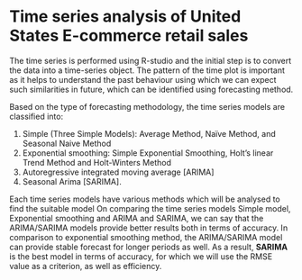 # Time series analysis of United States E-commerce retail sales

The time series is performed using R-studio and the initial step is to convert the data into a time-series object. The pattern of the time plot is important as it helps to understand the past behaviour using which we can expect such similarities in future, which can be identified using forecasting method.

Based on the type of forecasting methodology, the time series models are classified into: 

1.	Simple (Three Simple Models): Average Method, Naïve Method, and Seasonal Naive Method
2.	Exponential smoothing: Simple Exponential Smoothing, Holt’s linear Trend Method and Holt-Winters Method
3.	Autoregressive integrated moving average [ARIMA]
4.	Seasonal Arima [SARIMA]. 

Each time series models have various methods which will be analysed to find the suitable model
On comparing the time series models Simple model, Exponential smoothing and ARIMA and SARIMA, we can say that the ARIMA/SARIMA models provide better results both in terms of accuracy. In comparison to exponential smoothing method, the ARIMA/SARIMA model can provide stable forecast for longer periods as well. 
As a result, **SARIMA** is the best model in terms of accuracy, for which we will use the RMSE value as a criterion, as well as efficiency.


